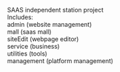 SAAS independent station project  
Includes:  
admin (website management)  
mall (saas mall)  
siteEdit (webpage editor)  
service (business)  
utilities (tools)  
management (platform management)